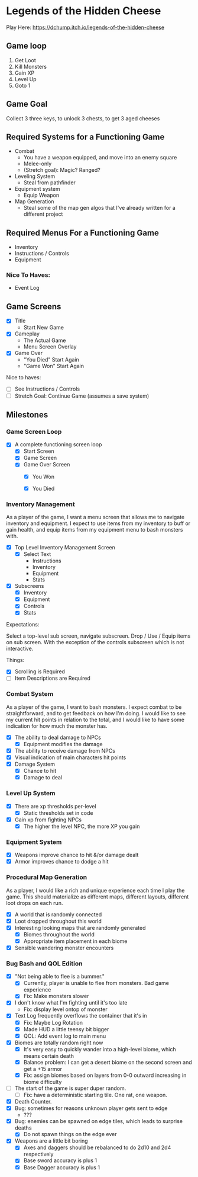 # Legends of the Hidden Cheese

Play Here: https://dchump.itch.io/legends-of-the-hidden-cheese

## Game loop
1. Get Loot
2. Kill Monsters
3. Gain XP
4. Level Up
5. Goto 1

## Game Goal

Collect 3 three keys, to unlock 3 chests, to get 3 aged cheeses

## Required Systems for a Functioning Game

* Combat
  * You have a weapon equipped, and move into an enemy square
  * Melee-only
  * (Stretch goal): Magic? Ranged?
* Leveling System
  * Steal from pathfinder
* Equipment system
  * Equip Weapon
* Map Generation
  * Steal some of the map gen algos that I've already written for a different project
## Required Menus For a Functioning Game

* Inventory
* Instructions / Controls
* Equipment

### Nice To Haves:

* Event Log

## Game Screens

- [x] Title
  - Start New Game
- [x] Gameplay
    - The Actual Game
    - Menu Screen Overlay
- [x] Game Over
    - "You Died" Start Again
    - "Game Won" Start Again

Nice to haves:

- [ ] See Instructions / Controls
- [ ] Stretch Goal: Continue Game (assumes a save system)

## Milestones

### Game Screen Loop

- [x] A complete functioning screen loop
  - [x] Start Screen
  - [x] Game Screen
  - [x] Game Over Screen
    - [x] You Won
    - [x] You Died


### Inventory Management

As a player of the game, I want a menu screen that allows me to navigate inventory and equipment.
I expect to use items from my inventory to buff or gain health, and equip items from my equipment menu
to bash monsters with.

- [x] Top Level Inventory Management Screen
  - [x] Select Text
    - Instructions
    - Inventory
    - Equipment
    - Stats
- [x] Subscreens
  - [x] Inventory
  - [x] Equipment
  - [x] Controls
  - [x] Stats

Expectations:

Select a top-level sub screen, navigate subscreen. Drop / Use / Equip items on sub screen. With the
exception of the controls subscreen which is not interactive.

Things:
- [x] Scrolling is Required
- [ ] Item Descriptions are Required

### Combat System

As a player of the game, I want to bash monsters. I expect combat to be straightforward, and to get feedback
on how I'm doing. I would like to see my current hit points in relation to the total, and I would
like to have some indication for how much the monster has.

- [x] The ability to deal damage to NPCs
  - [x] Equipment modifies the damage
- [x] The ability to receive damage from NPCs
- [x] Visual indication of main characters hit points
- [x] Damage System
  - [x] Chance to hit
  - [x] Damage to deal

### Level Up System

- [x] There are xp thresholds per-level
  - [x] Static thresholds set in code
- [x] Gain xp from fighting NPCs
  - [x] The higher the level NPC, the more XP you gain

### Equipment System

- [x] Weapons improve chance to hit &/or damage dealt
- [x] Armor improves chance to dodge a hit

### Procedural Map Generation

As a player, I would like a rich and unique experience each time I play the game. This should materialize
as different maps, different layouts, different loot drops on each run.

- [x] A world that is randomly connected
- [x] Loot dropped throughout this world
- [x] Interesting looking maps that are randomly generated
  - [x] Biomes throughout the world
  - [x] Appropriate item placement in each biome
- [x] Sensible wandering monster encounters

### Bug Bash and QOL Edition


- [x] "Not being able to flee is a bummer."
  - [x] Currently, player is unable to flee from monsters. Bad game experience
  - [x] Fix: Make monsters slower
- [x] I don't know what I'm fighting until it's too late
  - Fix: display level ontop of monster
- [x] Text Log frequently overflows the container that it's in
  - [x] Fix: Maybe Log Rotation
  - [x] Made HUD a little teensy bit bigger
  - [x] QOL: Add event log to main menu
- [x] Biomes are totally random right now
  - [x] It's very easy to quickly wander into a high-level biome, which means certain death
  - [x] Balance problem: I can get a desert biome on the second screen and get a +15 armor
  - [x] Fix: assign biomes based on layers from 0-0 outward increasing in biome difficulty
- [ ] The start of the game is super duper random.
  - [ ] Fix: have a deterministic starting tile. One rat, one weapon.
- [x] Death Counter.
- [x] Bug: sometimes for reasons unknown player gets sent to edge
  - ???
- [x] Bug: enemies can be spawned on edge tiles, which leads to surprise deaths
  - [x] Do not spawn things on the edge ever
- [x] Weapons are a little bit boring
  - [x] Axes and daggers should be rebalanced to do 2d10 and 2d4 respectively
  - [x] Base sword accuracy is plus 1 
  - [x] Base Dagger accuracy is plus 1